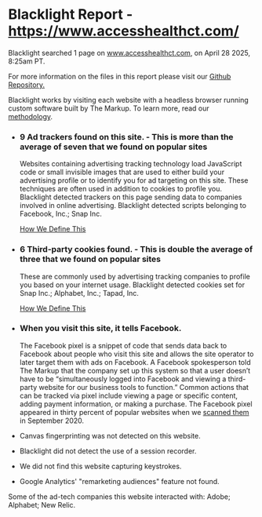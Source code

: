 Blacklight Report - https://www.accesshealthct.com/
===================================================

Blacklight searched 1 page on www.accesshealthct.com, on April 28 2025, 8:25am PT.

For more information on the files in this report please visit our [Github Repository.](https://github.com/the-markup/blacklight-collector#inspection-result)

Blacklight works by visiting each website with a headless browser running custom software built by The Markup. To learn more, read our [methodology](https://themarkup.org/blacklight/2020/09/22/how-we-built-a-real-time-privacy-inspector).

* ### 9 Ad trackers found on this site. - This is more than the average of seven that we found on popular sites

  Websites containing advertising tracking technology load JavaScript code or small invisible images that are used to either build your advertising profile or to identify you for ad targeting on this site. These techniques are often used in addition to cookies to profile you. Blacklight detected trackers on this page sending data to companies involved in online advertising. Blacklight detected scripts belonging to Facebook, Inc.; Snap Inc.

  [How We Define This](https://themarkup.org/blacklight/2020/09/22/how-we-built-a-real-time-privacy-inspector#ad-trackers)

* ### 6 Third-party cookies found. - This is double the average of three that we found on popular sites

  These are commonly used by advertising tracking companies to profile you based on your internet usage. Blacklight detected cookies set for Snap Inc.; Alphabet, Inc.; Tapad, Inc.
    
  [How We Define This](https://themarkup.org/blacklight/2020/09/22/how-we-built-a-real-time-privacy-inspector#third-party-cookies)

* ### When you visit this site, it tells Facebook.

  The Facebook pixel is a snippet of code that sends data back to Facebook about people who visit this site and allows the site operator to later target them with ads on Facebook. A Facebook spokesperson told The Markup that the company set up this system so that a user doesn’t have to be “simultaneously logged into Facebook and viewing a third-party website for our business tools to function.” Common actions that can be tracked via pixel include viewing a page or specific content, adding payment information, or making a purchase. The Facebook pixel appeared in thirty percent of popular websites when we [scanned them](https://themarkup.org/blacklight/2020/09/22/how-we-built-a-real-time-privacy-inspector#survey) in September 2020.

* Canvas fingerprinting was not detected on this website.

* Blacklight did not detect the use of a session recorder.

* We did not find this website capturing keystrokes.

* Google Analytics' "remarketing audiences" feature not found.

Some of the ad-tech companies this website interacted with: Adobe; Alphabet; New Relic.
